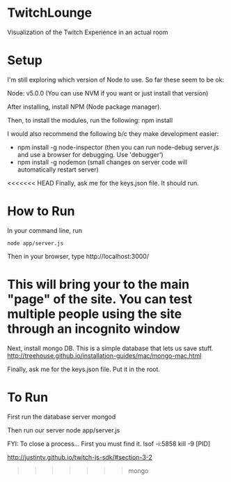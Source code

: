 # TwitchLounge
Visualization of the Twitch Experience in an actual room

# Setup
I'm still exploring which version of Node to use. So far these seem to be ok:

Node: v5.0.0
(You can use NVM if you want or just install that version)

After installing, install NPM (Node package manager).

Then, to install the modules, run the following:
npm install

I would also recommend the following b/c they make development easier:
* npm install -g node-inspector (then you can run node-debug server.js and use a browser for debugging. Use 'debugger')
* npm install -g nodemon (small changes on server code will automatically restart server)

<<<<<<< HEAD
Finally, ask me for the keys.json file.
It should run.






# How to Run
In your command line, run

	node app/server.js

Then in your browser, type 
	http://localhost:3000/

This will bring your to the main "page" of the site. 
You can test multiple people using the site through an incognito window
=======
Next, install mongo DB. This is a simple database that lets us save stuff.
http://treehouse.github.io/installation-guides/mac/mongo-mac.html

Finally, ask me for the keys.json file. Put it in the root.

# To Run

First run the database server
mongod

Then run our server
node app/server.js

FYI: To close a process... First you must find it.
lsof -i:5858
kill -9 [PID]

http://justintv.github.io/twitch-js-sdk/#section-3-2
>>>>>>> mongo

